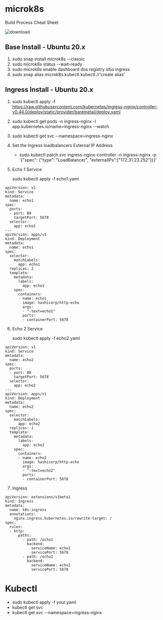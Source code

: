 # microk8s
Build Process Cheat Sheet  

![download](https://user-images.githubusercontent.com/993459/111545821-ea5d5880-8733-11eb-9352-d22f812e9fb0.png)

## Base Install - Ubuntu 20.x
1. sudo snap install microk8s --classic
2. sudo microk8s status --wait-ready
3. sudo microk8s enable dashboard dns registry istio ingress
4. sudo snap alias microk8s.kubectl kubectl    //'create alias'

## Ingress Install - Ubuntu 20.x

1. sudo kubectl apply -f https://raw.githubusercontent.com/kubernetes/ingress-nginx/controller-v0.44.0/deploy/static/provider/baremetal/deploy.yaml
2. sudo kubectl get pods -n ingress-nginx   -l app.kubernetes.io/name=ingress-nginx --watch
3. sudo kubectl get svc --namespace=ingress-nginx
4. Set the Ingress loadbalancers External IP Address 
   - sudo kubectl patch svc ingress-nginx-controller -n ingress-nginx -p '{"spec": {"type": "LoadBalancer", "externalIPs":["172.31.23.252"]}}'

5. Echo 1 Service 

   sudo kubectl apply -f echo1.yaml
   
```
apiVersion: v1
kind: Service
metadata:
  name: echo1
spec:
  ports:
  - port: 80
    targetPort: 5678
  selector:
    app: echo1
---
apiVersion: apps/v1
kind: Deployment
metadata:
  name: echo1
spec:
  selector:
    matchLabels:
      app: echo1
  replicas: 2
  template:
    metadata:
      labels:
        app: echo1
    spec:
      containers:
      - name: echo1
        image: hashicorp/http-echo
        args:
        - "-text=echo1"
        ports:
        - containerPort: 5678
```

6. Echo 2 Service

   sudo kubectl apply -f echo2.yaml 
   
   
```
apiVersion: v1
kind: Service
metadata:
  name: echo2
spec:
  ports:
  - port: 80
    targetPort: 5678
  selector:
    app: echo2
---
apiVersion: apps/v1
kind: Deployment
metadata:
  name: echo2
spec:
  selector:
    matchLabels:
      app: echo2
  replicas: 1
  template:
    metadata:
      labels:
        app: echo2
    spec:
      containers:
      - name: echo2
        image: hashicorp/http-echo
        args:
        - "-text=echo2"
        ports:
        - containerPort: 5678
```

7. Ingress 

```
apiVersion: extensions/v1beta1
kind: Ingress
metadata:
  name: k8s-ingress
  annotations:
    nginx.ingress.kubernetes.io/rewrite-target: /
spec:
  rules:
  - http:
      paths:
        - path: /echo1
          backend:
            serviceName: echo1
            servicePort: 5678
        - path: /echo2
          backend:
            serviceName: echo2
            servicePort: 5678

```
# Kubectl
- sudo kubectl apply -f your.yaml  
- kubectl get svc  
- kubectl get svc --namespace=ingress-nginx




